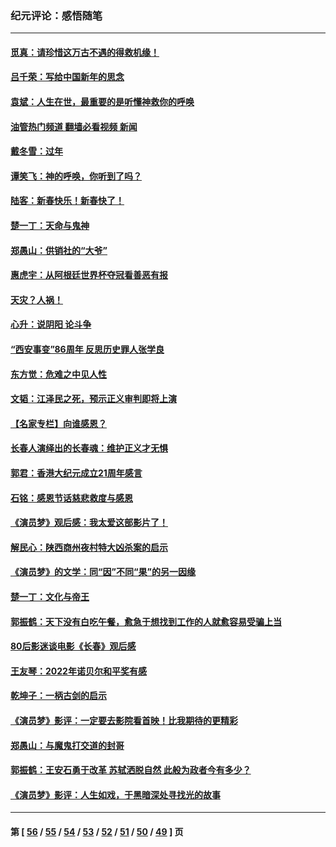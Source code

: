 ### 纪元评论：感悟随笔
---
#### [觅真：请珍惜这万古不遇的得救机缘！](../../pages/nsc1035/n13917157.md?01310330) 
#### [吕千荣：写给中国新年的思念](../../pages/nsc1035/n13915103.md?01310330) 
#### [袁斌：人生在世，最重要的是听懂神救你的呼唤](../../pages/nsc1035/n13914636.md?01310330) 
#### [油管热门频道 翻墙必看视频 新闻](ok?01310330)
#### [戴冬雪：过年](../../pages/nsc1035/n13913311.md?01310330) 
#### [谭笑飞：神的呼唤，你听到了吗？](../../pages/nsc1035/n13912603.md?01310330) 
#### [陆客：新春快乐！新春快了！](../../pages/nsc1035/n13911771.md?01310330) 
#### [楚一丁：天命与鬼神](../../pages/nsc1035/n13904371.md?01310330) 
#### [郑愚山：供销社的“大爷”](../../pages/nsc1035/n13904409.md?01310330) 
#### [惠虎宇：从阿根廷世界杯夺冠看善恶有报](../../pages/nsc1035/n13889438.md?01310330) 
#### [天灾？人祸！](../../pages/nsc1035/n13900104.md?01310330) 
#### [心升：说阴阳 论斗争](../../pages/nsc1035/n13885189.md?01310330) 
#### [“西安事变”86周年 反思历史罪人张学良](../../pages/nsc1035/n13882019.md?01310330) 
#### [东方觉：危难之中见人性](../../pages/nsc1035/n13881549.md?01310330) 
#### [文韬：江泽民之死，预示正义审判即将上演](../../pages/nsc1035/n13877698.md?01310330) 
#### [【名家专栏】向谁感恩？](../../pages/nsc1035/n13873797.md?01310330) 
#### [长春人演绎出的长春魂：维护正义才无惧](../../pages/nsc1035/n13871764.md?01310330) 
#### [郭君：香港大纪元成立21周年感言](../../pages/nsc1035/n13871269.md?01310330) 
#### [石铭：感恩节话慈悲救度与感恩](../../pages/nsc1035/n13869863.md?01310330) 
#### [《演员梦》观后感：我太爱这部影片了！](../../pages/nsc1035/n13866783.md?01310330) 
#### [解民心：陕西商州夜村特大凶杀案的启示](../../pages/nsc1035/n13865339.md?01310330) 
#### [《演员梦》的文学：同“因”不同“果”的另一因缘](../../pages/nsc1035/n13863930.md?01310330) 
#### [楚一丁：文化与帝王](../../pages/nsc1035/n13863143.md?01310330) 
#### [郭振鹤：天下没有白吃午餐，愈急于想找到工作的人就愈容易受骗上当](../../pages/nsc1035/n13860772.md?01310330) 
#### [80后影迷谈电影《长春》观后感](../../pages/nsc1035/n13852708.md?01310330) 
#### [王友琴：2022年诺贝尔和平奖有感](../../pages/nsc1035/n13848079.md?01310330) 
#### [乾坤子：一柄古剑的启示](../../pages/nsc1035/n13841954.md?01310330) 
#### [《演员梦》影评：一定要去影院看首映！比我期待的更精彩](../../pages/nsc1035/n13840865.md?01310330) 
#### [郑愚山：与魔鬼打交道的封哥](../../pages/nsc1035/n13840314.md?01310330) 
#### [郭振鹤：王安石勇于改革 苏轼洒脱自然 此般为政者今有多少？](../../pages/nsc1035/n13836901.md?01310330) 
#### [《演员梦》影评：人生如戏，于黑暗深处寻找光的故事](../../pages/nsc1035/n13832182.md?01310330) 

---
#### 第 [ [56](./56.md?01310330) / [55](./55.md?01310330) / [54](./54.md?01310330) / [53](./53.md?01310330) / [52](./52.md?01310330) / [51](./51.md?01310330) / [50](./50.md?01310330) / [49](./49.md?01310330) ] 页

